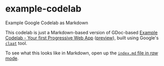 # example-codelab
Example Google Codelab as Markdown

This codelab is just a Markdown-based version of GDoc-based [Example Codelab - Your first Progressive Web App](https://docs.google.com/document/d/1E6XMcdTexh5O8JwGy42SY3Ehzi8gOfUGiqTiUX6N04o/edit#)
([preview](https://codelabs-preview.appspot.com/?file_id=1E6XMcdTexh5O8JwGy42SY3Ehzi8gOfUGiqTiUX6N04o)), built using Google's [`claat`](https://github.com/googlecodelabs/tools) tool.

To see what this looks like in Markdown, open up the [`index.md` file in *raw* mode](https://raw.githubusercontent.com/plusplusco/example-codelab/main/index.md).
